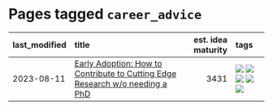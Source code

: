 # Pages tagged `career_advice`

|last_modified|title|est. idea maturity|tags
|:---|:---|---:|:---|
|2023-08-11|[Early Adoption: How to Contribute to Cutting Edge Research w/o needing a PhD](../early_adoption_and_fomo.md)|3431|[![](https://img.shields.io/badge/tag-autobiographical-e54ba1)](../tags/autobiographical.md) [![](https://img.shields.io/badge/tag-career_advice-426a5f)](../tags/career_advice.md) [![](https://img.shields.io/badge/tag-early_adoption-e3b2c7)](../tags/early_adoption.md) [![](https://img.shields.io/badge/tag-mentoring-dafbc7)](../tags/mentoring.md) [![](https://img.shields.io/badge/tag-reddit-7064e0)](../tags/reddit.md)|